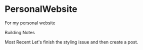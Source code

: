 # PersonalWebsite
For my personal website

Building Notes

Most Recent
Let's finish the styling issue and then create a post.